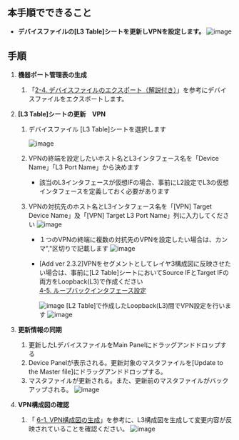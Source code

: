## 本手順でできること
* **デバイスファイルの[L3 Table]シートを更新しVPNを設定します。**
![image](https://github.com/user-attachments/assets/1c239f81-c1a9-413a-a358-7071f29cf26c)




## 手順
1. **機器ポート管理表の生成**
    1. 「[2-4. デバイスファイルのエクスポート（解説付き）](https://github.com/cisco-open/network-sketcher/blob/main/User_Guide/Japanese/2-4.%20%E3%83%87%E3%83%90%E3%82%A4%E3%82%B9%E3%83%95%E3%82%A1%E3%82%A4%E3%83%AB%E3%81%AE%E3%82%A8%E3%82%AF%E3%82%B9%E3%83%9D%E3%83%BC%E3%83%88.pdf)」を参考にデバイスファイルをエクスポートします。

1. **[L3 Table]シートの更新　VPN**
    1. デバイスファイル [L3 Table]シートを選択します
    
        ![image](https://github.com/cisco-open/network-sketcher/assets/13013736/00958ab0-814b-40b6-a4f0-f5dd5c065cf8)
    
    1. VPNの終端を設定したいホスト名とL3インタフェース名を「Device Name」「L3 Port Name」から決めます

       - 該当のL3インタフェースが仮想IFの場合、事前にL2設定でL3の仮想インタフェースを定義しておく必要があります
    1. VPNの対抗先のホスト名とL3インタフェース名を「[VPN] Target Device Name」及「[VPN] Target L3 Port Name」列に入力してください
    ![image](https://github.com/cisco-open/network-sketcher/assets/13013736/56a3cd76-ebcc-4bd1-a4fd-3925b14f0b2b)

        - １つのVPNの終端に複数の対抗先のVPNを設定したい場合は、カンマ","区切りで記載します
           ![image](https://github.com/cisco-open/network-sketcher/assets/13013736/a9294e63-4774-4282-b3db-6ccb46c16356)

        - [Add ver 2.3.2]VPNをセグメントとしてレイヤ3構成図に反映させたい場合は、事前に[L2 Table]シートにおいてSource IFとTarget IFの両方をLoopback(L3)で作成ください<br>
            [4-5. ループバックインタフェース設定](https://github.com/cisco-open/network-sketcher/blob/main/User_Guide/Japanese/4-5.%20%E3%83%AB%E3%83%BC%E3%83%97%E3%83%90%E3%83%83%E3%82%AF%E3%82%A4%E3%83%B3%E3%82%BF%E3%83%95%E3%82%A7%E3%83%BC%E3%82%B9%E8%A8%AD%E5%AE%9A.pdf)
            
            ![image](https://github.com/user-attachments/assets/9eed6773-ebd5-4ada-ba0c-d2f613004353)
            [L2 Table]で作成したLoopback(L3)間でVPN設定を行います
            ![image](https://github.com/user-attachments/assets/d23ddf68-230c-4fec-a8c6-174ce018165b)


1. **更新情報の同期**
    1. 更新したLデバイスファイルをMain Panelにドラッグアンドドロップする
    1. Device Panelが表示される。更新対象のマスタファイルを[Update to the Master file]にドラッグアンドドロップする。
    1. マスタファイルが更新される。また、更新前のマスタファイルがバックアップされる。
       ![image](https://github.com/cisco-open/network-sketcher/assets/13013736/994c0f03-fe4b-47ff-ac7e-728e60040021)


1. **VPN構成図の確認**
    1. 「 [6-1. VPN構成図の生成](https://github.com/cisco-open/network-sketcher/blob/main/User_Guide/Japanese/6-1.%20VPN%E6%A7%8B%E6%88%90%E5%9B%B3%E3%81%AE%E7%94%9F%E6%88%90.md)」を参考に、L3構成図を生成して変更内容が反映されていることを確認ください。
       ![image](https://github.com/user-attachments/assets/77e29294-9eb2-4fc8-84eb-39f411c7cf1b)









